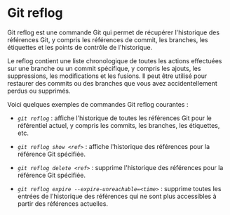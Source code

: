 # Git reflog

Git reflog est une commande Git qui permet de récupérer l'historique des références Git, y compris les références de commit, les branches, les étiquettes et les points de contrôle de l'historique.

Le reflog contient une liste chronologique de toutes les actions effectuées sur une branche ou un commit spécifique, y compris les ajouts, les suppressions, les modifications et les fusions. Il peut être utilisé pour restaurer des commits ou des branches que vous avez accidentellement perdus ou supprimés.

Voici quelques exemples de commandes Git reflog courantes :

- *`git reflog`* : affiche l'historique de toutes les références Git pour le référentiel actuel, y compris les commits, les branches, les étiquettes, etc.
  
- *`git reflog show <ref>`* : affiche l'historique des références pour la référence Git spécifiée.
  
- *`git reflog delete <ref>`* : supprime l'historique des références pour la référence Git spécifiée.
  
- *`git reflog expire --expire-unreachable=<time>`* : supprime toutes les entrées de l'historique des références qui ne sont plus accessibles à partir des références actuelles.
